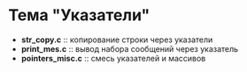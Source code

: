 # Тема "Указатели"

- **str_copy.c**      ::  копирование строки через указатели
- **print_mes.c**     ::  вывод набора сообщений через указатель
- **pointers_misc.c** ::  смесь указателей и массивов
